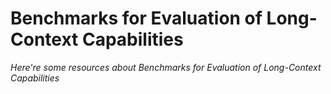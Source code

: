 # Benchmarks for Evaluation of Long-Context Capabilities
*Here're some resources about Benchmarks for Evaluation of Long-Context Capabilities*



